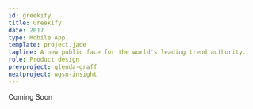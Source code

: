 ```yaml
---
id: greekify
title: Greekify
date: 2017
type: Mobile App
template: project.jade
tagline: A new public face for the world's leading trend authority.
role: Product design
prevproject: glenda-graff
nextproject: wgsn-insight
---
```


Coming Soon